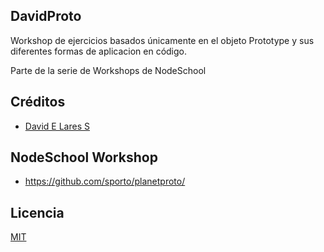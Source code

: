 ## DavidProto

 Workshop de ejercicios basados únicamente en el objeto Prototype y sus diferentes formas de aplicacion en código.

 Parte de la serie de Workshops de NodeSchool

## Créditos
- [David E Lares S](https://twitter.com/@davidlares3)

## NodeSchool Workshop
- https://github.com/sporto/planetproto/

## Licencia

[MIT](https://opensource.org/licenses/MIT)
